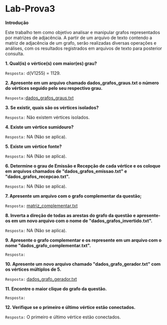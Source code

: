 # Lab-Prova3

**Introdução**

Este trabalho tem como objetivo analisar e manipular grafos representados por matrizes de adjacência. A partir de um arquivo de texto contendo a matriz de adjacência de um grafo, serão realizadas diversas operações e análises, com os resultados registrados em arquivos de texto para posterior consulta.

**1. Qual(is) o vértice(s) com maior(es) grau?**

`Resposta:` d(V1255) = 1129.

**2. Apresente em um arquivo chamado dados_grafos_graus.txt o número do vértices seguido pelo seu respectivo grau.**

`Resposta:`[dados_grafos_graus.txt](dados_grafos_graus.txt)

**3. Se existir, quais são os vértices isolados?**

`Resposta:` Não existem vértices isolados.

**4. Existe um vértice sumidouro?**

`Resposta:` NA (Não se aplica).

**5. Existe um vértice fonte?**

`Resposta:` NA (Não se aplica).

**6. Determine o grau de Emissão e Recepção de cada vértice e os coloque em arquivos chamados de "dados_grafos_emissao.txt" e "dados_grafos_recepcao.txt".**

`Resposta:` NA (Não se aplica).

**7. Apresente um arquivo com o grafo complementar da questão;**

`Resposta:` [matriz_complementar.txt](matriz_complementar.txt)

**8. Inverta a direção de todas as arestas do grafo da questão e apresente-os em um novo arquivo com o nome de "dados_grafos_invertido.txt".**

`Resposta:` NA (Não se aplica).

**9. Apresente o grafo complementar e os represente em um arquivo com o nome "dados_grafo_complementar.txt".**

`Resposta:`

**10. Apresente um novo arquivo chamado "dados_grafo_gerador.txt" com os vértices múltiplos de 5.**

`Resposta:` [dados_grafo_gerador.txt](dados_grafo_gerador.txt)

**11. Encontre o maior clique do grafo da questão.**

`Resposta:`

**12. Verifique se o primeiro e último vértice estão conectados.**

`Resposta:` O primeiro e último vértice estão conectados.
